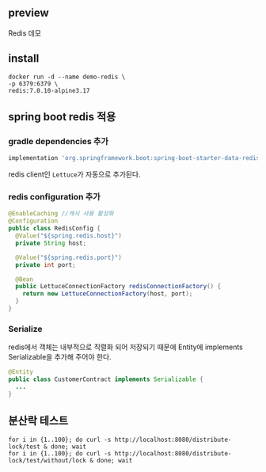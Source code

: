 ## preview

Redis 데모

## install

```shell
docker run -d --name demo-redis \
-p 6379:6379 \
redis:7.0.10-alpine3.17 
```

## spring boot redis 적용

### gradle dependencies 추가

```gradle
implementation 'org.springframework.boot:spring-boot-starter-data-redis'
```
redis client인 `Lettuce`가 자동으로 추가된다.

### redis configuration 추가

```java
@EnableCaching //캐시 사용 활성화
@Configuration
public class RedisConfig {
  @Value("${spring.redis.host}")
  private String host;

  @Value("${spring.redis.port}")
  private int port;

  @Bean
  public LettuceConnectionFactory redisConnectionFactory() {
    return new LettuceConnectionFactory(host, port);
  }
}
```

### Serialize
redis에서 객체는 내부적으로 직렬화 되어 저장되기 때문에 Entity에 implements Serializable을 추가해 주어야 한다.

```java
@Entity
public class CustomerContract implements Serializable {
  ...
}
```

## 분산락 테스트


```shell
for i in {1..100}; do curl -s http://localhost:8080/distribute-lock/test & done; wait
for i in {1..100}; do curl -s http://localhost:8080/distribute-lock/test/without/lock & done; wait
```